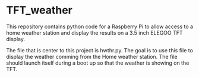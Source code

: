 # TFT_weather
This repository contains python code for a Raspberry Pi to allow access to a home weather station
and display the results on a 3.5 inch ELEGOO TFT display.

The file that is center to this project is hwthr.py. The goal is to use this file to display the weather
comming from the Home weather station. The file should launch itself during a boot up so that the weather is showing on the TFT. 
